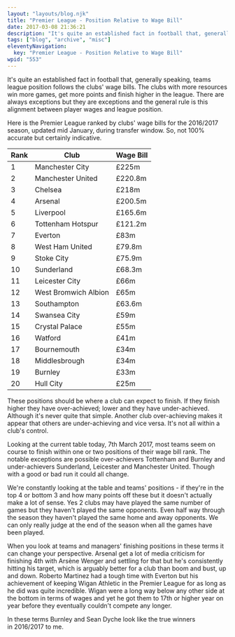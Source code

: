 ```yaml
---
layout: "layouts/blog.njk"
title: "Premier League - Position Relative to Wage Bill"
date: 2017-03-08 21:36:21
description: "It's quite an established fact in football that, generally speaking, teams league position follows the clubs' wage bills"
tags: ["blog", "archive", "misc"]
eleventyNavigation:
  key: "Premier League - Position Relative to Wage Bill"
wpid: "553"
---
```


It's quite an established fact in football that, generally speaking, teams league position follows the clubs' wage bills. The clubs with more resources win more games, get more points and finish higher in the league. There are always exceptions but they are exceptions and the general rule is this alignment between player wages and league position.

Here is the Premier League ranked by clubs' wage bills for the 2016/2017 season, updated mid January, during transfer window. So, not 100% accurate but certainly indicative.

<table>
<thead>
<tr>
<th>Rank</th>
<th>Club</th>
<th>Wage Bill</th>
</tr>
</thead>
<tbody>
<tr>
<td>1</td>
<td>Manchester City</td>
<td>£225m</td>
</tr>
<tr>
<td>2</td>
<td>Manchester United</td>
<td>£220.8m</td>
</tr>
<tr>
<td>3</td>
<td>Chelsea</td>
<td>£218m</td>
</tr>
<tr>
<td>4</td>
<td>Arsenal</td>
<td>£200.5m</td>
</tr>
<tr>
<td>5</td>
<td>Liverpool</td>
<td>£165.6m</td>
</tr>
<tr>
<td>6</td>
<td>Tottenham Hotspur</td>
<td>£121.2m</td>
</tr>
<tr>
<td>7</td>
<td>Everton</td>
<td>£83m</td>
</tr>
<tr>
<td>8</td>
<td>West Ham United</td>
<td>£79.8m</td>
</tr>
<tr>
<td>9</td>
<td>Stoke City</td>
<td>£75.9m</td>
</tr>
<tr>
<td>10</td>
<td>Sunderland</td>
<td>£68.3m</td>
</tr>
<tr>
<td>11</td>
<td>Leicester City</td>
<td>£66m</td>
</tr>
<tr>
<td>12</td>
<td>West Bromwich Albion</td>
<td>£65m</td>
</tr>
<tr>
<td>13</td>
<td>Southampton</td>
<td>£63.6m</td>
</tr>
<tr>
<td>14</td>
<td>Swansea City</td>
<td>£59m</td>
</tr>
<tr>
<td>15</td>
<td>Crystal Palace</td>
<td>£55m</td>
</tr>
<tr>
<td>16</td>
<td>Watford</td>
<td>£41m</td>
</tr>
<tr>
<td>17</td>
<td>Bournemouth</td>
<td>£34m</td>
</tr>
<tr>
<td>18</td>
<td>Middlesbrough</td>
<td>£34m</td>
</tr>
<tr>
<td>19</td>
<td>Burnley</td>
<td>£33m</td>
</tr>
<tr>
<td>20</td>
<td>Hull City</td>
<td>£25m</td>
</tr>
</tbody>
</table>
These positions should be where a club can expect to finish. If they finish higher they have over-achieved; lower and they have under-achieved. Although it's never quite that simple. Another club over-achieving makes it appear that others are under-achieving and vice versa. It's not all within a club's control.

Looking at the current table today, 7th March 2017, most teams seem on course to finish within one or two positions of their wage bill rank. The notable exceptions are possible over-achievers Tottenham and Burnley and under-achievers Sunderland, Leicester and Manchester United. Though with a good or bad run it could all change.

We're constantly looking at the table and teams' positions - if they're in the top 4 or bottom 3 and how many points off these but it doesn't actually make a lot of sense. Yes 2 clubs may have played the same number of games but they haven't played the same opponents. Even half way through the season they haven't played the same home and away opponents. We can only really judge at the end of the season when all the games have been played.

When you look at teams and managers' finishing positions in these terms it can change your perspective. Arsenal get a lot of media criticism for finishing 4th with Arsène Wenger and settling for that but he's consistently hitting his target, which is arguably better for a club than boom and bust, up and down. Roberto Martinez had a tough time with Everton but his achievement of keeping Wigan Athletic in the Premier League for as long as he did was quite incredible. Wigan were a long way below any other side at the bottom in terms of wages and yet he got them to 17th or higher year on year before they eventually couldn't compete any longer.

In these terms Burnley and Sean Dyche look like the true winners in 2016/2017 to me.

